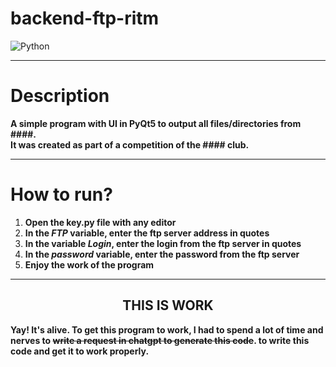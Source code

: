 # backend-ftp-ritm

![Python](https://img.shields.io/badge/Python-3.8-green?style=flat-square&logo=appveyor)

***

# Description

**A simple program with UI in PyQt5 to output all files/directories from ####. \
It was created as part of a competition of the #### club.**

***

# How to run?

1. **Open the key.py file with any editor**
2. **In the *FTP* variable, enter the ftp server address in quotes**
3. **In the variable *Login*, enter the login from the ftp server in quotes**
4. **In the *password* variable, enter the password from the ftp server**
5. **Enjoy the work of the program**

***

<html><center><h2>THIS IS WORK</h2></center></html>

**Yay! It's alive.
To get this program to work, I had to spend a lot of time and nerves to ~~write a request in chatgpt to generate this code~~.
to write this code and get it to work properly.**